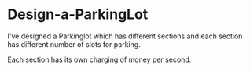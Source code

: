 # Design-a-ParkingLot

I've designed a Parkinglot which has different sections and each section has different number of slots for parking.

Each section has its own charging of money per second.
